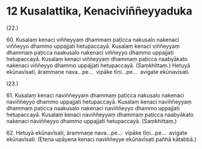 # 12 Kusalattika, Kenaciviññeyyaduka

(22.)

60\. Kusalaṃ kenaci viññeyyaṃ dhammaṃ paṭicca nakusalo nakenaci viññeyyo dhammo uppajjati hetupaccayā. Kusalaṃ kenaci viññeyyaṃ dhammaṃ paṭicca naakusalo nakenaci viññeyyo dhammo uppajjati hetupaccayā. Kusalaṃ kenaci viññeyyaṃ dhammaṃ paṭicca naabyākato nakenaci viññeyyo dhammo uppajjati hetupaccayā. (Saṃkhittaṃ.) Hetuyā ekūnavīsati, ārammaṇe nava…pe…  vipāke tīṇi…pe…  avigate ekūnavīsati.

(23.)

61\. Kusalaṃ kenaci naviññeyyaṃ dhammaṃ paṭicca nakusalo nakenaci naviññeyyo dhammo uppajjati hetupaccayā. Kusalaṃ kenaci naviññeyyaṃ dhammaṃ paṭicca naakusalo nakenaci naviññeyyo dhammo uppajjati hetupaccayā. Kusalaṃ kenaci naviññeyyaṃ dhammaṃ paṭicca naabyākato nakenaci naviññeyyo dhammo uppajjati hetupaccayā. (Saṃkhittaṃ.)

62\. Hetuyā ekūnavīsati, ārammaṇe nava…pe…  vipāke tīṇi…pe…  avigate ekūnavīsati. (Etena upāyena kenaci naviññeyye ekūnavīsati pañhā kātabbā.)
